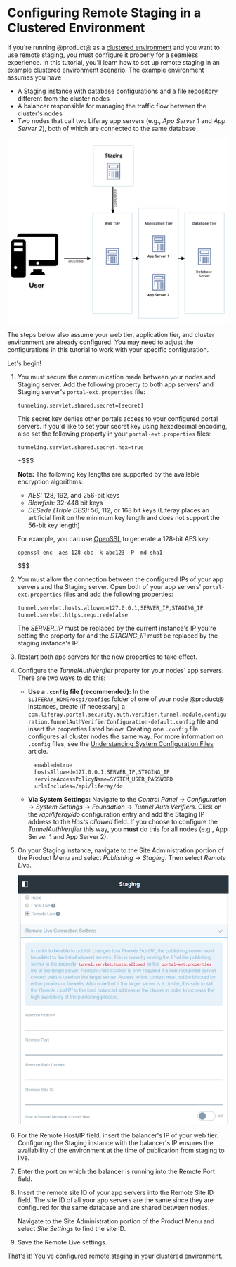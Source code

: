 # Configuring Remote Staging in a Clustered Environment [](id=configuring-remote-staging-in-a-clustered-environment)

If you're running @product@ as a
[clustered environment](/discover/deployment/-/knowledge_base/7-0/liferay-clustering)
and you want to use remote staging, you must configure it properly for a
seamless experience. In this tutorial, you'll learn how to set up remote staging
in an example clustered environment scenario. The example environment assumes
you have

- A Staging instance with database configurations and a file repository
  different from the cluster nodes
- A balancer responsible for managing the traffic flow between the cluster's
  nodes
- Two nodes that call two Liferay app servers (e.g., *App Server 1* and *App
  Server 2*), both of which are connected to the same database

![Figure 1: This is the assumed setup for your clustered environment.](../../images/remote-staging-clustering.png)

The steps below also assume your web tier, application tier, and cluster
environment are already configured. You may need to adjust the configurations in
this tutorial to work with your specific configuration.

Let's begin!

1.  You must secure the communication made between your nodes and Staging
    server. Add the following property to both app servers' and Staging server's
    `portal-ext.properties` file:

        tunneling.servlet.shared.secret=[secret]

    This secret key denies other portals access to your configured portal
    servers. If you'd like to set your secret key using hexadecimal encoding,
    also set the following property in your `portal-ext.properties` files:

        tunneling.servlet.shared.secret.hex=true

    +$$$

    **Note:** The following key lengths are supported by the available
    encryption algorithms:

    - *AES:* 128, 192, and 256-bit keys
    - *Blowfish:* 32-448 bit keys
    - *DESede (Triple DES):* 56, 112, or 168 bit keys (Liferay places an
      artificial limit on the minimum key length and does not support the 56-bit
      key length)

    For example, you can use [OpenSSL](https://www.openssl.org/) to generate a
    128-bit AES key:

        openssl enc -aes-128-cbc -k abc123 -P -md sha1

    $$$

2.  You must allow the connection between the configured IPs of your app servers
    and the Staging server. Open both of your app servers'
    `portal-ext.properties` files and add the following properties:

        tunnel.servlet.hosts.allowed=127.0.0.1,SERVER_IP,STAGING_IP
        tunnel.servlet.https.required=false

    The *SERVER_IP* must be replaced by the current instance's IP you're setting
    the property for and the *STAGING_IP* must be replaced by the staging
    instance's IP.

3.  Restart both app servers for the new properties to take effect.

4.  Configure the *TunnelAuthVerifier* property for your nodes' app servers.
    There are two ways to do this:

    - **Use a `.config` file (recommended):** In the `$LIFERAY_HOME/osgi/configs`
      folder of one of your node @product@ instances, create (if necessary) a
      `com.liferay.portal.security.auth.verifier.tunnel.module.configuration.TunnelAuthVerifierConfiguration-default.config`
      file and insert the properties listed below. Creating one `.config` file
      configures all cluster nodes the same way. For more information on
      `.config` files, see the
      [Understanding System Configuration Files](/discover/portal/-/knowledge_base/7-0/understanding-system-configuration-files)
      article.

            enabled=true
            hostsAllowed=127.0.0.1,SERVER_IP,STAGING_IP
            serviceAccessPolicyName=SYSTEM_USER_PASSWORD
            urlsIncludes=/api/liferay/do

    - **Via System Settings:** Navigate to the *Control Panel* &rarr;
      *Configuration* &rarr; *System Settings* &rarr; *Foundation* &rarr;
      *Tunnel Auth Verifiers*. Click on the */api/liferay/do* configuration
      entry and add the Staging IP address to the *Hosts allowed* field. If you
      choose to configure the *TunnelAuthVerifier* this way, you **must** do
      this for all nodes (e.g., App Server 1 and App Server 2).

5.  On your Staging instance, navigate to the Site Administration portion of the
    Product Menu and select *Publishing* &rarr; *Staging*. Then select *Remote
    Live*.

    ![Figure 2: When selecting the Remote Staging radio button, you're given a list of options to configure.](../../images/remote-staging-menu.png)

6.  For the Remote Host/IP field, insert the balancer's IP of your web tier.
    Configuring the Staging instance with the balancer's IP ensures the
    availability of the environment at the time of publication from staging to
    live.

7.  Enter the port on which the balancer is running into the Remote Port field.

8.  Insert the remote site ID of your app servers into the Remote Site ID field.
    The site ID of all your app servers are the same since they are configured
    for the same database and are shared between nodes.

    Navigate to the Site Administration portion of the Product Menu and select
    *Site Settings* to find the site ID.

9. Save the Remote Live settings.

That's it! You've configured remote staging in your clustered environment.
